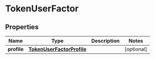 

# TokenUserFactor


## Properties

| Name | Type | Description | Notes |
|------------ | ------------- | ------------- | -------------|
|**profile** | [**TokenUserFactorProfile**](TokenUserFactorProfile.md) |  |  [optional] |



